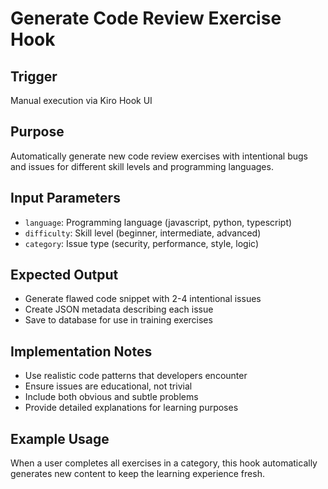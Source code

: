 # Generate Code Review Exercise Hook

## Trigger
Manual execution via Kiro Hook UI

## Purpose
Automatically generate new code review exercises with intentional bugs and issues for different skill levels and programming languages.

## Input Parameters
- `language`: Programming language (javascript, python, typescript)
- `difficulty`: Skill level (beginner, intermediate, advanced)
- `category`: Issue type (security, performance, style, logic)

## Expected Output
- Generate flawed code snippet with 2-4 intentional issues
- Create JSON metadata describing each issue
- Save to database for use in training exercises

## Implementation Notes
- Use realistic code patterns that developers encounter
- Ensure issues are educational, not trivial
- Include both obvious and subtle problems
- Provide detailed explanations for learning purposes

## Example Usage
When a user completes all exercises in a category, this hook automatically generates new content to keep the learning experience fresh.
